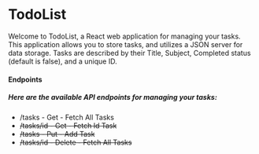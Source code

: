 # TodoList
<html>
<p>Welcome to TodoList, a React web application for managing your tasks. This application allows you to store tasks, and utilizes a JSON server for data storage. Tasks are described by their Title, Subject, Completed status (default is false), and a unique ID.</p>
<h4>Endpoints</h4>
      <h5>Here are the available API endpoints for managing your tasks:</h5>
      <ul>
        <li>/tasks - Get -  Fetch All Tasks</li>
        <li><strike>/tasks/id - Get -  Fetch Id Task</strike></li>
        <li><strike>/tasks - Put -  Add Task</strike></li>
        <li><strike>/tasks/id - Delete -  Fetch All Tasks</strike></li>
      </ul>
</html>
